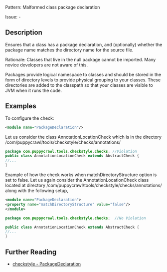 Pattern: Malformed class package declaration

Issue: -

## Description

Ensures that a class has a package declaration, and (optionally) whether the package name matches the directory name for the source file. 

Rationale: Classes that live in the null package cannot be imported. Many novice developers are not aware of this. 

Packages provide logical namespace to classes and should be stored in the form of directory levels to provide physical grouping to your classes. These directories are added to the classpath so that your classes are visible to JVM when it runs the code. 

## Examples

To configure the check: 


```xml
<module name="PackageDeclaration"/>
```
        

Let us consider the class AnnotationLocationCheck which is in the directory /com/puppycrawl/tools/checkstyle/checks/annotations/ 


```java
package com.puppycrawl.tools.checkstyle.checks; //Violation
public class AnnotationLocationCheck extends AbstractCheck {
//...
}
```
        

Example of how the check works when matchDirectoryStructure option is set to false. Let us again consider the AnnotationLocationCheck class located at directory /com/puppycrawl/tools/checkstyle/checks/annotations/ along with the following setup, 


```xml
<module name="PackageDeclaration">
<property name="matchDirectoryStructure" value="false"/>
</module>
```
        


```java
package com.puppycrawl.tools.checkstyle.checks;  //No Violation
```

```java
public class AnnotationLocationCheck extends AbstractCheck {
//...
}
```

## Further Reading

* [checkstyle - PackageDeclaration](http://checkstyle.sourceforge.net/config_coding.html#PackageDeclaration)

